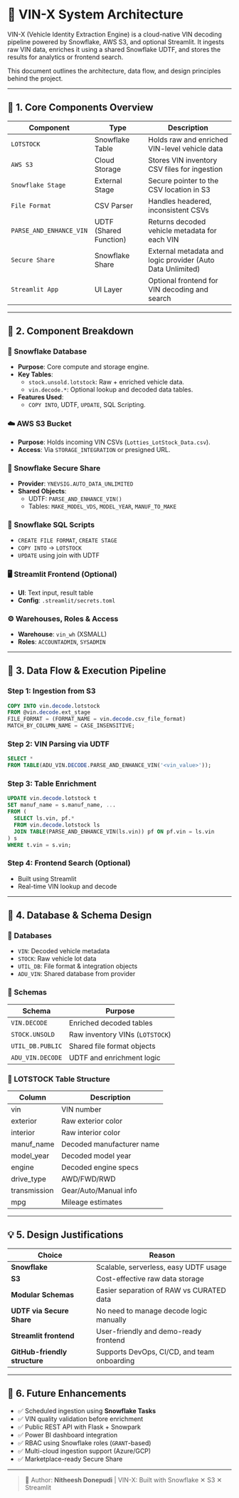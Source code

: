# 🧠 VIN-X System Architecture

VIN-X (Vehicle Identity Extraction Engine) is a cloud-native VIN decoding pipeline powered by Snowflake, AWS S3, and optional Streamlit. It ingests raw VIN data, enriches it using a shared Snowflake UDTF, and stores the results for analytics or frontend search.

This document outlines the architecture, data flow, and design principles behind the project.

---

## 🔧 1. Core Components Overview

| Component              | Type                  | Description                                                                 |
|------------------------|-----------------------|-----------------------------------------------------------------------------|
| `LOTSTOCK`             | Snowflake Table       | Holds raw and enriched VIN-level vehicle data                              |
| `AWS S3`               | Cloud Storage         | Stores VIN inventory CSV files for ingestion                               |
| `Snowflake Stage`      | External Stage        | Secure pointer to the CSV location in S3                                   |
| `File Format`          | CSV Parser            | Handles headered, inconsistent CSVs                                        |
| `PARSE_AND_ENHANCE_VIN`| UDTF (Shared Function)| Returns decoded vehicle metadata for each VIN                              |
| `Secure Share`         | Snowflake Share       | External metadata and logic provider (Auto Data Unlimited)                 |
| `Streamlit App`        | UI Layer              | Optional frontend for VIN decoding and search                              |

---

## 🧱 2. Component Breakdown

### 🏢 Snowflake Database
- **Purpose**: Core compute and storage engine.
- **Key Tables**:
  - `stock.unsold.lotstock`: Raw + enriched vehicle data.
  - `vin.decode.*`: Optional lookup and decoded data tables.
- **Features Used**:
  - `COPY INTO`, UDTF, `UPDATE`, SQL Scripting.

### ☁️ AWS S3 Bucket
- **Purpose**: Holds incoming VIN CSVs (`Lotties_LotStock_Data.csv`).
- **Access**: Via `STORAGE_INTEGRATION` or presigned URL.

### 🔐 Snowflake Secure Share
- **Provider**: `YNEVSIG.AUTO_DATA_UNLIMITED`
- **Shared Objects**:
  - UDTF: `PARSE_AND_ENHANCE_VIN()`
  - Tables: `MAKE_MODEL_VDS`, `MODEL_YEAR`, `MANUF_TO_MAKE`

### 🧾 Snowflake SQL Scripts
- `CREATE FILE FORMAT`, `CREATE STAGE`
- `COPY INTO` → `LOTSTOCK`
- `UPDATE` using join with UDTF

### 🖥️ Streamlit Frontend (Optional)
- **UI**: Text input, result table
- **Config**: `.streamlit/secrets.toml`

### ⚙️ Warehouses, Roles & Access
- **Warehouse**: `vin_wh` (XSMALL)
- **Roles**: `ACCOUNTADMIN`, `SYSADMIN`

---

## 🔄 3. Data Flow & Execution Pipeline

### Step 1: Ingestion from S3
```sql
COPY INTO vin.decode.lotstock
FROM @vin.decode.ext_stage
FILE_FORMAT = (FORMAT_NAME = vin.decode.csv_file_format)
MATCH_BY_COLUMN_NAME = CASE_INSENSITIVE;
```

### Step 2: VIN Parsing via UDTF
```sql
SELECT *
FROM TABLE(ADU_VIN.DECODE.PARSE_AND_ENHANCE_VIN('<vin_value>'));
```

### Step 3: Table Enrichment
```sql
UPDATE vin.decode.lotstock t
SET manuf_name = s.manuf_name, ...
FROM (
  SELECT ls.vin, pf.*
  FROM vin.decode.lotstock ls
  JOIN TABLE(PARSE_AND_ENHANCE_VIN(ls.vin)) pf ON pf.vin = ls.vin
) s
WHERE t.vin = s.vin;
```

### Step 4: Frontend Search (Optional)
- Built using Streamlit
- Real-time VIN lookup and decode

---

## 🧭 4. Database & Schema Design

### 📁 Databases
- `VIN`: Decoded vehicle metadata
- `STOCK`: Raw vehicle lot data
- `UTIL_DB`: File format & integration objects
- `ADU_VIN`: Shared database from provider

### 📁 Schemas
| Schema           | Purpose                            |
|------------------|-------------------------------------|
| `VIN.DECODE`     | Enriched decoded tables             |
| `STOCK.UNSOLD`   | Raw inventory VINs (`LOTSTOCK`)     |
| `UTIL_DB.PUBLIC` | Shared file format objects          |
| `ADU_VIN.DECODE` | UDTF and enrichment logic           |

### 📄 LOTSTOCK Table Structure
| Column         | Description                     |
|----------------|----------------------------------|
| vin            | VIN number                      |
| exterior       | Raw exterior color              |
| interior       | Raw interior color              |
| manuf_name     | Decoded manufacturer name       |
| model_year     | Decoded model year              |
| engine         | Decoded engine specs            |
| drive_type     | AWD/FWD/RWD                     |
| transmission   | Gear/Auto/Manual info           |
| mpg            | Mileage estimates               |

---

## 💡 5. Design Justifications

| Choice                          | Reason                                                                 |
|--------------------------------|------------------------------------------------------------------------|
| **Snowflake**                  | Scalable, serverless, easy UDTF usage                                  |
| **S3**                         | Cost-effective raw data storage                                        |
| **Modular Schemas**            | Easier separation of RAW vs CURATED data                               |
| **UDTF via Secure Share**      | No need to manage decode logic manually                                |
| **Streamlit frontend**         | User-friendly and demo-ready frontend                                  |
| **GitHub-friendly structure**  | Supports DevOps, CI/CD, and team onboarding                            |

---

## 🚀 6. Future Enhancements

- ✅ Scheduled ingestion using **Snowflake Tasks**
- ✅ VIN quality validation before enrichment
- ✅ Public REST API with Flask + Snowpark
- ✅ Power BI dashboard integration
- ✅ RBAC using Snowflake roles (`GRANT`-based)
- ✅ Multi-cloud ingestion support (Azure/GCP)
- ✅ Marketplace-ready Secure Share

---

> 📘 Author: **Nitheesh Donepudi** | VIN-X: Built with Snowflake ✕ S3 ✕ Streamlit